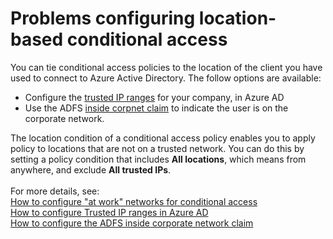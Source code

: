 <properties
    pageTitle="Problems configuring location-based conditional access"
    description="Problems configuring location-based conditional access"
    service="microsoft.aad"
    resource="Microsoft_AAD_IAM"
    authors="jcardena"
    displayOrder="2"
    selfHelpType="resource"
    supportTopicIds=""
    resourceTags="conditionalaccess_overview"
    productPesIds=""
    cloudEnvironments="public, Fairfax"
	articleId="5b282ff7-5a29-493b-a40e-4d5be32b8303"
	ownershipId="AzureIdentity_User"
/>

# Problems configuring location-based conditional access

You can tie conditional access policies to the location of the client you have used to connect to Azure Active Directory. The follow options are available: <br>

*	Configure the [trusted IP ranges](https://docs.microsoft.com/azure/multi-factor-authentication/multi-factor-authentication-whats-next#trusted-ips) for your company, in Azure AD <br>
*	Use the ADFS [inside corpnet claim](https://docs.microsoft.com/azure/multi-factor-authentication/multi-factor-authentication-get-started-adfs-cloud) to indicate the user is on the corporate network.

The location condition of a conditional access policy enables you to apply policy to locations that are not on a trusted network. You can do this by setting a policy condition that includes **All locations**, which means from anywhere, and exclude **All trusted IPs**. 
<br><br>
For more details, see:
<br>
[How to configure "at work" networks for conditional access](http://aka.ms/calocation) <br>
[How to configure Trusted IP ranges in Azure AD](https://docs.microsoft.com/azure/multi-factor-authentication/multi-factor-authentication-whats-next#trusted-ips) <br>
[How to configure the ADFS inside corporate network claim](https://docs.microsoft.com/azure/multi-factor-authentication/multi-factor-authentication-get-started-adfs-cloud)
